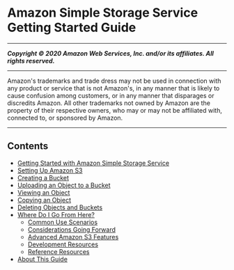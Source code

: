 # Amazon Simple Storage Service Getting Started Guide

-----
*****Copyright &copy; 2020 Amazon Web Services, Inc. and/or its affiliates. All rights reserved.*****

-----
Amazon's trademarks and trade dress may not be used in 
     connection with any product or service that is not Amazon's, 
     in any manner that is likely to cause confusion among customers, 
     or in any manner that disparages or discredits Amazon. All other 
     trademarks not owned by Amazon are the property of their respective
     owners, who may or may not be affiliated with, connected to, or 
     sponsored by Amazon.

-----
## Contents
+ [Getting Started with Amazon Simple Storage Service](GetStartedWithS3.md)
+ [Setting Up Amazon S3](SigningUpforS3.md)
+ [Creating a Bucket](CreatingABucket.md)
+ [Uploading an Object to a Bucket](PuttingAnObjectInABucket.md)
+ [Viewing an Object](OpeningAnObject.md)
+ [Copying an Object](CopyingAnObject.md)
+ [Deleting Objects and Buckets](DeletingAnObjectandBucket.md)
+ [Where Do I Go From Here?](ImplementingS3.md)
   + [Common Use Scenarios](S3-gsg-CommonUseScenarios.md)
   + [Considerations Going Forward](s3-gsg-ConsiderationsGoingForward.md)
   + [Advanced Amazon S3 Features](S3-gsg-AdvancedAmazonS3Features.md)
   + [Development Resources](S3-gsg-DevelopmentResources.md)
   + [Reference Resources](S3-gsg-ReferenceResources.md)
+ [About This Guide](AboutThisGuide.md)